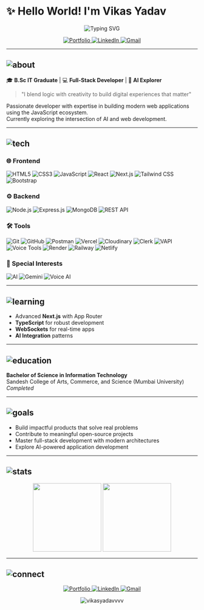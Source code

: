 # ✨ Hello World! I'm Vikas Yadav

<div align="center">
  <img src="https://readme-typing-svg.demolab.com?font=Fira+Code&size=24&duration=3000&pause=500&color=38BDF8&center=true&vCenter=true&width=500&lines=Full-Stack+Developer;AI+Enthusiast;Tech+Innovator;Open-Source+Contributor" alt="Typing SVG" />
</div>

<p align="center">
  <a href="https://vikas-yadav.vercel.app/" target="_blank">
    <img src="https://img.shields.io/badge/Portfolio-%23000000.svg?style=for-the-badge&logo=react&logoColor=white" alt="Portfolio"/>
  </a>
  <a href="https://www.linkedin.com/in/vikas-yadav-1916002a6/" target="_blank">
    <img src="https://img.shields.io/badge/LinkedIn-%230077B5.svg?style=for-the-badge&logo=linkedin&logoColor=white" alt="LinkedIn"/>
  </a>
  <a href="mailto:vy532555@gmail.com">
    <img src="https://img.shields.io/badge/Gmail-D14836?style=for-the-badge&logo=gmail&logoColor=white" alt="Gmail"/>
  </a>
</p>

---

## ![about](https://img.shields.io/badge/-About_Me-000?style=flat-square&logo=About.me)

🎓 **B.Sc IT Graduate** | 💻 **Full-Stack Developer** | 🤖 **AI Explorer**

> "I blend logic with creativity to build digital experiences that matter"

Passionate developer with expertise in building modern web applications using the JavaScript ecosystem.  
Currently exploring the intersection of AI and web development.

---

## ![tech](https://img.shields.io/badge/-Tech_Stack-000?style=flat-square&logo=stackshare)

### 🌐 Frontend
![HTML5](https://img.shields.io/badge/HTML5-E34F26?style=for-the-badge&logo=html5&logoColor=white)
![CSS3](https://img.shields.io/badge/CSS3-1572B6?style=for-the-badge&logo=css3&logoColor=white)
![JavaScript](https://img.shields.io/badge/JavaScript-F7DF1E?style=for-the-badge&logo=javascript&logoColor=black)
![React](https://img.shields.io/badge/React-20232A?style=for-the-badge&logo=react&logoColor=61DAFB)
![Next.js](https://img.shields.io/badge/Next.js-000000?style=for-the-badge&logo=nextdotjs&logoColor=white)
![Tailwind CSS](https://img.shields.io/badge/Tailwind_CSS-38B2AC?style=for-the-badge&logo=tailwind-css&logoColor=white)
![Bootstrap](https://img.shields.io/badge/Bootstrap-563D7C?style=for-the-badge&logo=bootstrap&logoColor=white)

### ⚙ Backend
![Node.js](https://img.shields.io/badge/Node.js-339933?style=for-the-badge&logo=nodedotjs&logoColor=white)
![Express.js](https://img.shields.io/badge/Express.js-000000?style=for-the-badge&logo=express&logoColor=white)
![MongoDB](https://img.shields.io/badge/MongoDB-47A248?style=for-the-badge&logo=mongodb&logoColor=white)
![REST API](https://img.shields.io/badge/REST_API-FF6C37?style=for-the-badge&logo=postman&logoColor=white)

### 🛠 Tools
![Git](https://img.shields.io/badge/Git-F05032?style=for-the-badge&logo=git&logoColor=white)
![GitHub](https://img.shields.io/badge/GitHub-100000?style=for-the-badge&logo=github&logoColor=white)
![Postman](https://img.shields.io/badge/Postman-FF6C37?style=for-the-badge&logo=postman&logoColor=white)
![Vercel](https://img.shields.io/badge/Vercel-000000?style=for-the-badge&logo=vercel&logoColor=white)
![Cloudinary](https://img.shields.io/badge/Cloudinary-3448C5?style=for-the-badge&logo=cloudinary&logoColor=white)
![Clerk](https://img.shields.io/badge/Clerk-000000?style=for-the-badge&logo=clerk&logoColor=white)
![VAPI](https://img.shields.io/badge/VAPI-000000?style=for-the-badge&logo=vapi&logoColor=white)
![Voice Tools](https://img.shields.io/badge/Voice_Tools-4285F4?style=for-the-badge&logo=google-assistant&logoColor=white)
![Render](https://img.shields.io/badge/Render-46E3B7?style=for-the-badge&logo=render&logoColor=white)
![Railway](https://img.shields.io/badge/Railway-0B0D0E?style=for-the-badge&logo=railway&logoColor=white)
![Netlify](https://img.shields.io/badge/Netlify-00C7B7?style=for-the-badge&logo=netlify&logoColor=white)

### 🤖 Special Interests
![AI](https://img.shields.io/badge/AI-FFD700?style=for-the-badge&logo=openai&logoColor=black)
![Gemini](https://img.shields.io/badge/Gemini-4285F4?style=for-the-badge&logo=google&logoColor=white)
![Voice AI](https://img.shields.io/badge/Voice_AI-00C4CC?style=for-the-badge&logo=sonos&logoColor=white)

---

## ![learning](https://img.shields.io/badge/-Currently_Learning-000?style=flat-square&logo=bookstack)

- Advanced **Next.js** with App Router
- **TypeScript** for robust development
- **WebSockets** for real-time apps
- **AI Integration** patterns

---

## ![education](https://img.shields.io/badge/-Education-000?style=flat-square&logo=googleclassroom)

**Bachelor of Science in Information Technology**  
Sandesh College of Arts, Commerce, and Science (Mumbai University) 
*Completed*

---

## ![goals](https://img.shields.io/badge/-Goals-000?style=flat-square&logo=target)

- Build impactful products that solve real problems
- Contribute to meaningful open-source projects
- Master full-stack development with modern architectures
- Explore AI-powered application development

---

## ![stats](https://img.shields.io/badge/-GitHub_Stats-000?style=flat-square&logo=github)

<div align="center">
  <img height="180em" src="https://github-readme-stats.vercel.app/api?username=vikasyadavvvv&show_icons=true&theme=radical" />
  <img height="180em" src="https://github-readme-stats.vercel.app/api/top-langs/?username=vikasyadavvvv&layout=compact&theme=radical" />
</div>

---

## ![connect](https://img.shields.io/badge/-Let's_Connect-000?style=flat-square&logo=Handshake)

<p align="center">
  <a href="https://vikas-yadav.vercel.app/" target="_blank">
    <img src="https://img.shields.io/badge/Portfolio-%23000000.svg?style=for-the-badge&logo=react&logoColor=white" alt="Portfolio"/>
  </a>
  <a href="https://www.linkedin.com/in/vikas-yadav-1916002a6/" target="_blank">
    <img src="https://img.shields.io/badge/LinkedIn-%230077B5.svg?style=for-the-badge&logo=linkedin&logoColor=white" alt="LinkedIn"/>
  </a>
  <a href="mailto:vy532555@gmail.com">
    <img src="https://img.shields.io/badge/Gmail-D14836?style=for-the-badge&logo=gmail&logoColor=white" alt="Gmail"/>
  </a>
</p>

<div align="center">
  <img src="https://komarev.com/ghpvc/?username=vikasyadavvvv&label=Profile%20views&color=0e75b6&style=flat" alt="vikasyadavvvv" /> 
</div>

